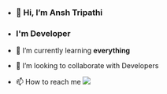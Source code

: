 - <h3>👋 Hi, I’m Ansh Tripathi <br>
- <h3>I'm Developer</h2>

- 🌱 I’m currently learning <strong>everything</strong>
- 💞️ I’m looking to collaborate with Developers
- 📫 How to reach me 
<a href="https://www.linkedin.com/in/ansh-tripathi-2505b4169"><img src="https://cdn-icons-png.flaticon.com/512/174/174857.png"></a>

<!---
Ansh57/Ansh57 is a ✨ special ✨ repository because its `README.md` (this file) appears on your GitHub profile.
You can click the Preview link to take a look at your changes.
--->
